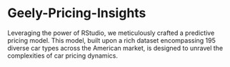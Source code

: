 # Geely-Pricing-Insights
Leveraging the power of RStudio, we meticulously crafted a predictive pricing model. This model, built upon a rich dataset encompassing 195 diverse car types across the American market, is designed to unravel the complexities of car pricing dynamics.
